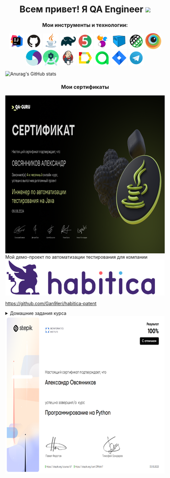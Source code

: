 <h1 align="center">Всем привет! Я QA Engineer</a> 
<img src="https://github.com/blackcater/blackcater/raw/main/images/Hi.gif" height="32"/></h1>

<h3 align="center">Мои инструменты и технологии:</h3>

<div align="center">
<a href="https://www.jetbrains.com/idea/"><img alt="InteliJ IDEA" height="50" src="images/logo/Idea.svg" width="50"/></a>
<a href="https://github.com/"><img alt="GitHub" height="50" src="images/logo/GitHub.svg" width="50"/></a>  
<a href="https://www.java.com/"><img alt="Java" height="50" src="images/logo/Java.svg" width="50"/></a>
<a href="https://gradle.org/"><img alt="Gradle" height="50" src="images/logo/Gradle.svg" width="50"/></a>  
<a href="https://junit.org/junit5/"><img alt="JUnit 5" height="50" src="images/logo/Junit5.svg" width="50"/></a>
<a href="https://selenide.org/"><img alt="Selenide" height="50" src="images/logo/Selenide.svg" width="50"/></a>
<a href="https://aerokube.com/selenoid/"><img alt="Selenoid" height="50" src="images/logo/Selenoid.svg" width="50"/></a>
<a href="https://rest-assured.io/"><img alt="RestAssured" height="50" src="images/logo/RestAssured.svg" width="50"/></a>
<a href="https://www.browserstack.com/"><img alt="Browserstack" height="50" src="images/logo/Browserstack.svg" width="50"/></a>
<a href="https://appium.io/"><img alt="Appium" height="50" src="images/logo/Appium.svg" width="50"/></a>
<a href="https://developer.android.com/studio"><img alt="Android Studio" height="50" src="images/logo/Android_Studio.svg" width="50"/></a>
<a href="https://www.jenkins.io/"><img alt="Jenkins" height="50" src="images/logo/Jenkins.svg" width="50"/></a>
<a href="https://github.com/allure-framework/"><img alt="Allure Report" height="50" src="images/logo/Allure.svg" width="50"/></a>
<a href="https://qameta.io/"><img alt="Allure TestOps" height="50" src="images/logo/Allure_TO.svg" width="50"/></a>
<a href="https://www.atlassian.com/software/jira"><img alt="Jira" height="50" src="images/logo/Jira.svg" width="50"/></a>  
<a href="https://telegram.org/"><img alt="Telegram" height="50" src="images/logo/Telegram.svg" width="50"/></a>
</div>

![Anurag's GitHub stats](https://github-readme-stats.vercel.app/api?username=Gan9leri&show_icons=true&bg_color=00000000)

<h3 align="center">Мои сертификаты</h3>

<div align="center">
<a href="https://qa.guru/java/"><img alt="QA.GURU" height="500" src="images/sert/ОВСЯННИКОВ%20АЛЕКСАНДР.png"/></a>
</div>
Мой демо-проект по автоматизации тестирования для компании 
<a href="https://habitica.com/"><img src="images/logo/habitica_logo.png"/></a>

https://github.com/Gan9leri/habitica-patent

<details>
<summary>Домашние задания курса</summary>

https://github.com/Gan9leri/qa_guru_27_git

https://github.com/Gan9leri/demoqa-practice-form

https://github.com/Gan9leri/task4

https://github.com/Gan9leri/task5

https://github.com/Gan9leri/qa_guru_27_java

https://github.com/Gan9leri/task6

https://github.com/Gan9leri/task7

https://github.com/Gan9leri/task7_1

https://github.com/Gan9leri/task8

https://github.com/Gan9leri/task9

https://github.com/Gan9leri/task10

https://github.com/Gan9leri/task12

https://github.com/Gan9leri/task13

https://github.com/Gan9leri/task14

https://github.com/Gan9leri/task15

https://github.com/Gan9leri/task16

https://github.com/Gan9leri/task17-18

https://github.com/Gan9leri/task19

https://github.com/Gan9leri/task20

https://github.com/Gan9leri/task21

</details>

<div align="center">
<a href="https://qa.guru/java/"><img alt="QA.GURU" height="500" src="images/sert/python_sert.png"/></a>
</div>
